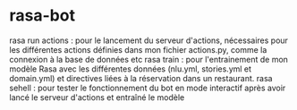 # rasa-bot

rasa run actions : pour le lancement du serveur d'actions, nécessaires pour les différentes actions définies dans mon fichier actions.py, comme la connexion à la base de données etc
rasa train : pour l'entrainement de mon modèle Rasa avec les différentes données (nlu.yml, stories.yml et domain.yml) et directives liées à la réservation dans un restaurant.
rasa sehell : pour tester le fonctionnement du bot en mode interactif après avoir lancé le serveur d'actions et entraîné le modèle
